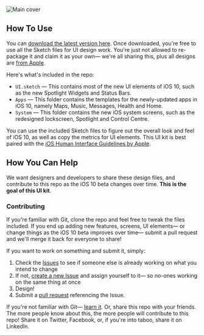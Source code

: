 ![Main cover](https://github.com/iOS10-KIT/Website/blob/master/resources/cover.png)

## How To Use

You can [download the latest version here](https://github.com/iOS10-KIT/UI/archive/master.zip). Once downloaded, you're free to use all the Sketch files for UI design work. You're just not allowed to re-package it and claim it as your own— we're all sharing this, plus all designs are [from Apple](http://www.apple.com/ios/ios10-preview/).

Here's what's included in the repo:

- ``UI.sketch`` — This contains most of the new UI elements of iOS 10, such as the new Spotlight Widgets and Status Bars.
- ``Apps`` — This folder contains the templates for the newly-updated apps in iOS 10, namely Maps, Music, Messages, Health and Home.
- ``System`` — This folder contains the new iOS system screens, such as the redesigned lockscreen, Spotlight and Control Centre.

You can use the included Sketch files to figure out the overall look and feel of iOS 10, as well as copy the metrics for UI elements. This UI kit is best paired with the [iOS Human Interface Guidelines by Apple](https://developer.apple.com/ios/human-interface-guidelines/).


## How You Can Help

We want designers and developers to share these design files, and contribute to this repo as the iOS 10 beta changes over time. **This is the goal of this UI kit**.

### Contributing

If you're familiar with Git, clone the repo and feel free to tweak the files included. If you end up adding new features, screens, UI elements— or change things as the iOS 10 beta improves over time— submit a pull request and we'll merge it back for everyone to share!

If you want to work on something and submit it, simply:

1. Check the [Issues](https://github.com/iOS10-KIT/UI/issues) to see if someone else is already working on what you intend to change
2. If not, [create a new Issue](https://github.com/iOS10-KIT/UI/issues/new) and assign yourself to it— so no-ones working on the same thing at once
3. Design!
4. Submit a [pull request](https://github.com/iOS10-KIT/UI/compare) referencing the Issue.

If you're not familiar with Git— [learn it](http://code.tutsplus.com/tutorials/git-for-designers--pre-54689). Or, share this repo with your friends. The more people know about this, the more people will contribute to this repo! Share it on Twitter, Facebook, or, if you're into taboo, share it on LinkedIn.
